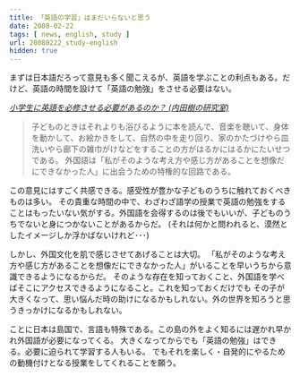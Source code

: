 ```yaml
---
title: 「英語の学習」はまだいらないと思う
date: 2008-02-22
tags: [ news, english, study ]
url: 20080222_study-english
hidden: true
---
```

まずは日本語だろって意見も多く聞こえるが、英語を学ぶことの利点もある。だけど、英語の時間を設けて「英語の勉強」をさせる必要はない。

<cite><a href="http://blog.tatsuru.com/2008/02/17_1252.php">小学生に英語を必修させる必要があるのか？ (内田樹の研究室)</a></cite>

<blockquote>子どものときはそれよりも浴びるように本を読んで、音楽を聴いて、身体を動かして、お絵かきをして、自然の中を走り回り、家のかたづけやら皿洗いやら廊下の雑巾がけなどをすることの方がはるかにはるかにたいせつである。
外国語は「私がそのような考え方や感じ方があることを想像だにできなかった人」に出会うための特権的な回路である。</blockquote>

この意見にはすごく共感できる。感受性が豊かな子どものうちに触れておくべきものは多い。
その貴重な時間の中で、わざわざ語学の授業で英語の勉強をすることはもったいない気がする。外国語を会得するのは後でもいいが、子どものうちでないと身につかないことがあるからだ。
(それは何かと問われると、漠然としたイメージしか浮かばないけれど･･･)

しかし、外国文化を肌で感じさせてあげることは大切。
「私がそのような考え方や感じ方があることを想像だにできなかった人」がいることを早いうちから意識できるようになるからだ。
そのような存在を知っておくこと、外国語を学べばそこにアクセスできるようになること。これを知っておくだけでも
その子が大きくなって、思い悩んだ時の助けになるかもしれない。外の世界を知ろうと思うきっかけになるかもしれない。

ことに日本は島国で、言語も特殊である。この島の外をよく知るには遅かれ早かれ外国語が必要になってくる。
大きくなってからでも「英語の勉強」はできる。必要に迫られて学習する人もいる。
でもそれを楽しく・自発的にやるための動機付けとなる授業をしてくれることを願う。
